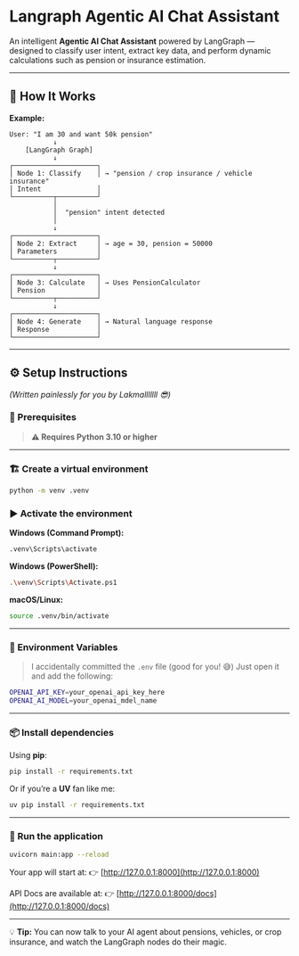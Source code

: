 # Langraph Agentic AI Chat Assistant

An intelligent **Agentic AI Chat Assistant** powered by LangGraph — designed to classify user intent, extract key data, and perform dynamic calculations such as pension or insurance estimation.

---

## 🧠 How It Works

**Example:**

```
User: "I am 30 and want 50k pension"
           ↓
    [LangGraph Graph]
           ↓
┌─────────────────────┐
│ Node 1: Classify    │ → "pension / crop insurance / vehicle insurance"
│ Intent              │
└──────────┬──────────┘
           │
           │  "pension" intent detected
           │
           ↓
┌─────────────────────┐
│ Node 2: Extract     │ → age = 30, pension = 50000
│ Parameters          │
└──────────┬──────────┘
           ↓
┌─────────────────────┐
│ Node 3: Calculate   │ → Uses PensionCalculator
│ Pension             │
└──────────┬──────────┘
           ↓
┌─────────────────────┐
│ Node 4: Generate    │ → Natural language response
│ Response            │
└─────────────────────┘
```

---

## ⚙️ Setup Instructions

*(Written painlessly for you by Lakmalllllll 😎)*

### 🧩 Prerequisites

> **⚠️ Requires Python 3.10 or higher**

---

### 🏗️ Create a virtual environment

```bash
python -m venv .venv
```

### ▶️ Activate the environment

**Windows (Command Prompt):**

```bash
.venv\Scripts\activate
```

**Windows (PowerShell):**

```bash
.\venv\Scripts\Activate.ps1
```

**macOS/Linux:**

```bash
source .venv/bin/activate
```

---

### 🔑 Environment Variables

> I accidentally committed the `.env` file (good for you! 😅)
> Just open it and add the following:

```bash
OPENAI_API_KEY=your_openai_api_key_here
OPENAI_AI_MODEL=your_openai_mdel_name
```

---

### 📦 Install dependencies

Using **pip**:

```bash
pip install -r requirements.txt
```

Or if you’re a **UV** fan like me:

```bash
uv pip install -r requirements.txt
```

---

### 🚀 Run the application

```bash
uvicorn main:app --reload
```

Your app will start at:
👉 [http://127.0.0.1:8000](http://127.0.0.1:8000)

API Docs are available at:
👉 [http://127.0.0.1:8000/docs](http://127.0.0.1:8000/docs)

---

💡 **Tip:** You can now talk to your AI agent about pensions, vehicles, or crop insurance, and watch the LangGraph nodes do their magic.
